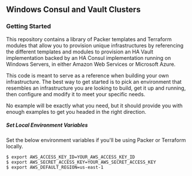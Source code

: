 ## Windows Consul and Vault Clusters

### Getting Started

This repository contains a library of Packer templates and Terraform modules that allow you to provision unique infrastructures by referencing the different templates and modules to provision an HA Vault implementation backed by an HA Consul implementation running on Windows Servers, in either Amazon Web Services or Microsoft Azure.

This code is meant to serve as a reference when building your own infrastructure. The best way to get started is to pick an environment that resembles an infrastructure you are looking to build, get it up and running, then configure and modify it to meet your specific needs.

No example will be exactly what you need, but it should provide you with enough examples to get you headed in the right direction.

##### Set Local Environment Variables

Set the below environment variables if you'll be using Packer or Terraform locally.

    $ export AWS_ACCESS_KEY_ID=YOUR_AWS_ACCESS_KEY_ID
    $ export AWS_SECRET_ACCESS_KEY=YOUR_AWS_SECRET_ACCESS_KEY
    $ export AWS_DEFAULT_REGION=us-east-1
